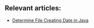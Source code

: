 ## Relevant articles:

- [Determine File Creating Date in Java](https://www.baeldung.com/file-creation-date-java)
